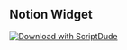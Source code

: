 ## Notion Widget 
[![Download with ScriptDude](https://scriptdu.de/download.svg)](https://scriptdu.de/?name=Notion+Widget&source=https%3A%2F%2Fraw.githubusercontent.com%2Fzaosoula%2Fscriptable%2Fmain%2Fdist%2FNotion%2520Widget.js&docs=https%3A%2F%2Fgithub.com%2Fzaosoula%2Fscriptable#generator)
